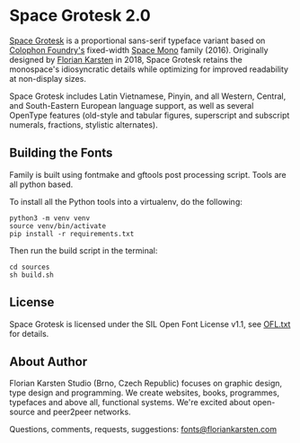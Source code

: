 # Space Grotesk 2.0
[Space Grotesk](https://floriankarsten.github.io/space-grotesk/) is a proportional sans-serif typeface variant based on [Colophon Foundry's](https://www.colophon-foundry.org) fixed-width [Space Mono](https://github.com/googlefonts/spacemono) family (2016). Originally designed by [Florian Karsten](https://fonts.floriankarsten.com) in 2018, Space Grotesk retains the monospace's idiosyncratic details while optimizing for improved readability at non-display sizes.

Space Grotesk includes Latin Vietnamese, Pinyin, and all Western, Central, and South-Eastern European language support, as well as several OpenType features (old-style and tabular figures, superscript and subscript numerals, fractions, stylistic alternates).

## Building the Fonts

Family is built using fontmake and gftools post processing script. Tools are all python based.

To install all the Python tools into a virtualenv, do the following:

```
python3 -m venv venv
source venv/bin/activate
pip install -r requirements.txt
```

Then run the build script in the terminal:

```
cd sources
sh build.sh
```

## License

Space Grotesk is licensed under the SIL Open Font License v1.1, see [OFL.txt](OFL.txt) for details.

## About Author

Florian Karsten Studio (Brno, Czech Republic) focuses on graphic design, type design and programming. We create websites, books, programmes, typefaces and above all, functional systems. We're excited about open-source and peer2peer networks.

Questions, comments, requests, suggestions: fonts@floriankarsten.com